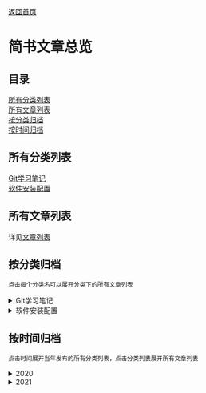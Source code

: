 [返回首页](../README.md)

# 简书文章总览

## 目录

[所有分类列表](#所有分类列表)  
[所有文章列表](#所有文章列表)  
[按分类归档](#按分类归档)  
[按时间归档](#按时间归档)  

## 所有分类列表

[Git学习笔记](CAT1/ch0.md)  
[软件安装配置](CAT2/ch0.md)  
 
## 所有文章列表

详见[文章列表](articlelist.md)

## 按分类归档

    点击每个分类名可以展开分类下的所有文章列表
 
<details>
<p><summary style="user-select: none">Git学习笔记</summary></p>
<p style="user-select: none"><a href="CAT1/ch1.html">Linux中Git学习笔记（一）</a></p>
<p style="user-select: none"><a href="CAT1/ch2.html">Linux中Git学习笔记（二）</a></p>
<p style="user-select: none"><a href="CAT1/ch3.html">Linux中Git学习笔记（三）</a></p>
<p style="user-select: none"><a href="CAT1/ch4.html">Linux中Git学习笔记（四）</a></p>
</details>

<details>
<p><summary style="user-select: none">软件安装配置</summary></p>
<p style="user-select: none"><a href="CAT2/ch1.html">MongoDB安装配置（ZIP版）</a></p>
<p style="user-select: none"><a href="CAT2/ch2.html">NodeJS安装配置（ZIP版）</a></p>
<p style="user-select: none"><a href="CAT2/ch3.html">Redis安装配置（ZIP版）</a></p>
<p style="user-select: none"><a href="CAT2/ch4.html">Erlang和RabbitMQ（ZIP版）安装配置</a></p>
<p style="user-select: none"><a href="CAT2/ch5.html">Windows下python虚拟环境中编译安装NovalIDE</a></p>
<p style="user-select: none"><a href="CAT2/ch6.html">Windows下python虚拟环境中编译安装NovalIDE-v1.2.2</a></p>
</details>

<!-- 
<details>
<summary>[各种神奇网站](./Git学习笔记/目录.md)</summary>
[CodeWars网站介绍](./各种神奇网站的介绍/CodeWars网站介绍.md)
</details>
 -->
 
## 按时间归档

    点击时间展开当年发布的所有分类列表，点击分类列表展开所有文章列表

<details>
<p><summary style="user-select: none">2020</summary></p>
<details style="margin-left: 5%">
<p><summary style="user-select: none">Git学习笔记</summary></p>
<p style="user-select: none"><a href="CAT1/ch1.html">Linux中Git学习笔记（一）</a></p>
<p style="user-select: none"><a href="CAT1/ch2.html">Linux中Git学习笔记（二）</a></p>
<p style="user-select: none"><a href="CAT1/ch3.html">Linux中Git学习笔记（三）</a></p>
<p style="user-select: none"><a href="CAT1/ch4.html">Linux中Git学习笔记（四）</a></p>
</details>
</details>

<details>
<p><summary style="user-select: none">2021</summary></p>
<details  style="margin-left: 5%">
<p><summary style="user-select: none">软件安装配置</summary></p>
<p style="user-select: none"><a href="CAT2/ch1.html">MongoDB安装配置（ZIP版）</a></p>
<p style="user-select: none"><a href="CAT2/ch2.html">NodeJS安装配置（ZIP版）</a></p>
<p style="user-select: none"><a href="CAT2/ch3.html">Redis安装配置（ZIP版）</a></p>
<p style="user-select: none"><a href="CAT2/ch4.html">Erlang和RabbitMQ（ZIP版）安装配置</a></p>
<p style="user-select: none"><a href="CAT2/ch5.html">Windows下python虚拟环境中编译安装NovalIDE</a></p>
<p style="user-select: none"><a href="CAT2/ch6.html">Windows下python虚拟环境中编译安装NovalIDE-v1.2.2</a></p>
</details>
</details>

